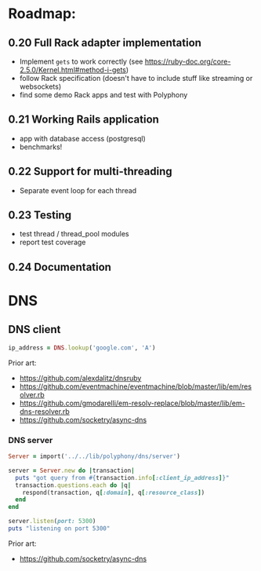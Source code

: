 # Roadmap:

## 0.20 Full Rack adapter implementation

- Implement `gets` to work correctly (see https://ruby-doc.org/core-2.5.0/Kernel.html#method-i-gets)
- follow Rack specification (doesn't have to include stuff like streaming or
  websockets)
- find some demo Rack apps and test with Polyphony

## 0.21 Working Rails application

- app with database access (postgresql)
- benchmarks!

## 0.22 Support for multi-threading

- Separate event loop for each thread

## 0.23 Testing

- test thread / thread_pool modules
- report test coverage

## 0.24 Documentation

# DNS

## DNS client

```ruby
ip_address = DNS.lookup('google.com', 'A')
```

Prior art:

- https://github.com/alexdalitz/dnsruby
- https://github.com/eventmachine/eventmachine/blob/master/lib/em/resolver.rb
- https://github.com/gmodarelli/em-resolv-replace/blob/master/lib/em-dns-resolver.rb
- https://github.com/socketry/async-dns

### DNS server

```ruby
Server = import('../../lib/polyphony/dns/server')

server = Server.new do |transaction|
  puts "got query from #{transaction.info[:client_ip_address]}"
  transaction.questions.each do |q|
    respond(transaction, q[:domain], q[:resource_class])
  end
end

server.listen(port: 5300)
puts "listening on port 5300"
```

Prior art:

- https://github.com/socketry/async-dns
